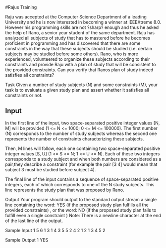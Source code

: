 #Rajus Training

Raju was accepted at the Computer Science Department of a leading University and he is now interested in becoming a winner at IEEEXtreme 8.0. However his programming skills are not ?sharp? enough and thus he asked the help of Rano, a senior year student of the same department. 
Raju has analyzed all subjects of study that has to mastered before he becomes proficient in programming and has discovered that there are some constraints in the way that these subjects should be studied (i.e. certain subjects may be studied before some others). Rano, who is more experienced, volunteered to organize these subjects according to their constraints and provide Raju with a plan of study that will be consistent to the provided constraints. Can you verify that Ranos plan of study indeed satisfies all constraints?

Task
Given a number of study subjects (N) and some constraints (M), your task is to evaluate a given study plan and assert whether it satisfies all constraints or not.

## Input
In the first line of the input, two space-separated positive integer values [N, M] will be provided (1 <= N <= 1000; 0 <= M <= 100000). The first number (N) corresponds to the number of study subjects whereas the second one represents the number of constraints characterizing these subjects.

Then, M lines will follow, each one containing two space-separated positive integer values [S, U] (1 <= S <= N; 1 <= U <= N). Each of these two integers corresponds to a study subject and when both numbers are considered as a pair,they describe a constraint (for example the pair [3 4] would mean that subject 3 must be studied before subject 4).

The final line of the input contains a sequence of space-separated positive integers, each of which corresponds to one of the N study subjects. This line represents the study plan that was proposed by Rano.

Output
Your program should output to the standard output stream a single line containing the word: 
YES (if the proposed study plan fulfills all the provided constraints) , or the word: 
NO (if the proposed study plan fails to fulfill even a single constraint ) 
Note: There is a newline character at the end of the last line of the output.

Sample Input 1
5 6 
1 3 
1 4 
3 5 
5 2 
4 2 
1 2 
1 3 4 5 2

Sample Output 1
YES